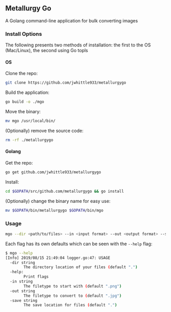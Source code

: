 ## Metallurgy Go
A Golang command-line application for bulk converting images

### Install Options
The following presents two methods of installation: the first to the OS (Mac/Linux), the second using Go topls

#### OS
Clone the repo:
```bash
git clone https://github.com/jwhittle933/metallurgygo
```

Build the application:
```bash
go build -o ./mgo
```

Move the binary:
```bash
mv mgo /usr/local/bin/
```

(Optionally) remove the source code:
```bash
rm -rf ./metallurgygo
```

#### Golang
Get the repo:
```bash
go get github.com/jwhittle933/metallurgygo
```

Install:
```bash
cd $GOPATH/src/github.com/metallurgygo && go install
```

(Optionally) change the binary name for easy use:
```bash
mv $GOPATH/bin/metallurgygo $GOPATH/bin/mgo
```

### Usage
```bash
mgo --dir <path/to/files> --in <input format> --out <output format> --save <path/to/save/location>
```
Each flag has its own defaults which can be seen with the `--help` flag:
```bash
$ mgo --help
[Info] 2019/08/15 21:49:04 logger.go:47: USAGE
  -dir string
    	The directory location of your files (default ".")
  -help:
    	Print flags
  -in string
    	The filetype to start with (default ".png")
  -out string
    	The filetype to convert to (default ".jpg")
  -save string
    	The save location for files (default ".")
```
